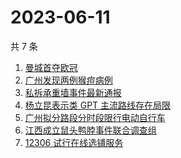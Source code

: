 # 2023-06-11

共 7 条

<!-- BEGIN ZHIHUSEARCH -->
<!-- 最后更新时间 Sun Jun 11 2023 22:09:34 GMT+0800 (China Standard Time) -->
1. [曼城首夺欧冠](https://www.zhihu.com/search?q=曼城首夺欧冠)
1. [广州发现两例猴痘病例](https://www.zhihu.com/search?q=广州发现两例猴痘病例)
1. [私拆承重墙事件最新通报](https://www.zhihu.com/search?q=私拆承重墙事件最新通报)
1. [杨立昆表示类 GPT 主流路线存在局限](https://www.zhihu.com/search?q=杨立昆表示类%20GPT%20主流路线存在局限)
1. [广州拟分路段分时段限行电动自行车](https://www.zhihu.com/search?q=广州拟分路段分时段限行电动自行车)
1. [江西成立鼠头鸭脖事件联合调查组](https://www.zhihu.com/search?q=江西成立鼠头鸭脖事件联合调查组)
1. [12306 试行在线选铺服务](https://www.zhihu.com/search?q=12306%20试行在线选铺服务)
<!-- END ZHIHUSEARCH -->
